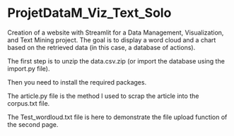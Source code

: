 # ProjetDataM_Viz_Text_Solo

Creation of a website with Streamlit for a Data Management, Visualization, and Text Mining project. The goal is to display a word cloud and a chart based on the retrieved data (in this case, a database of actions).

The first step is to unzip the data.csv.zip (or import the database using the import.py file). 

Then you need to install the required packages.

The article.py file is the method I used to scrap the article into the corpus.txt file.

The Test_wordloud.txt file is here to demonstrate the file upload function of the second page.
